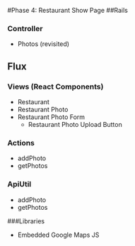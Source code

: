 #Phase 4: Restaurant Show Page
##Rails
### Controller
* Photos (revisited)

## Flux
### Views (React Components)
* Restaurant
* Restaurant Photo
* Restaurant Photo Form
  * Restaurant Photo Upload Button

### Actions
* addPhoto
* getPhotos

### ApiUtil
* addPhoto
* getPhotos

###Libraries
* Embedded Google Maps JS
